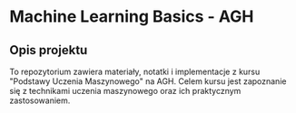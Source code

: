 # Machine Learning Basics - AGH

## Opis projektu
To repozytorium zawiera materiały, 
notatki i implementacje z kursu "Podstawy Uczenia Maszynowego"
na AGH. Celem kursu jest zapoznanie się z
technikami uczenia maszynowego oraz ich praktycznym zastosowaniem.


